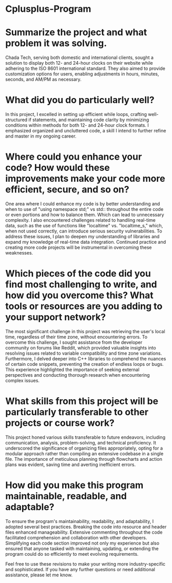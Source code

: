 # Cplusplus-Program

# Summarize the project and what problem it was solving.
Chada Tech, serving both domestic and international clients, sought a solution to display both 12- and 24-hour clocks on their website while adhering to the ISO 8601 international standard. They also aimed to provide customization options for users, enabling adjustments in hours, minutes, seconds, and AM/PM as necessary.

# What did you do particularly well?
In this project, I excelled in setting up efficient while loops, crafting well-structured if statements, and maintaining code clarity by minimizing conditions within methods for both 12- and 24-hour clock formats.  I emphasized organized and uncluttered code, a skill I intend to further refine and master in my ongoing career.

# Where could you enhance your code? How would these improvements make your code more efficient, secure, and so on?
One area where I could enhance my code is by better understanding and when to use of "using namespace std;" vs std:: throughout the entire code or even portions and how to balance them.  Which can lead to unnecessary complexity.  I also encountered challenges related to handling real-time data, such as the use of functions like "localtime" vs. "localtime_s," which, when not used correctly, can introduce serious security vulnerabilities.  To address these issues, I plan to deepen my understanding of libraries and expand my knowledge of real-time data integration.  Continued practice and creating more code projects will be instrumental in overcoming these weaknesses.

# Which pieces of the code did you find most challenging to write, and how did you overcome this? What tools or resources are you adding to your support network?
The most significant challenge in this project was retrieving the user's local time, regardless of their time zone, without encountering errors.  To overcome this challenge, I sought assistance from the developer community on forums like Reddit, which provided valuable insights into resolving issues related to variable compatibility and time zone variations.  Furthermore, I delved deeper into C++ libraries to comprehend the nuances of certain code snippets, preventing the creation of endless loops or bugs.   This experience highlighted the importance of seeking external perspectives and conducting thorough research when encountering complex issues.

# What skills from this project will be particularly transferable to other projects or course work?
This project honed various skills transferable to future endeavors, including communication, analysis, problem-solving, and technical proficiency.  It underscored the significance of organizing files appropriately, opting for a modular approach rather than compiling an extensive codebase in a single file.  The importance of meticulous planning through flowcharts and action plans was evident, saving time and averting inefficient errors.

# How did you make this program maintainable, readable, and adaptable?
To ensure the program's maintainability, readability, and adaptability, I adopted several best practices. Breaking the code into resource and header files enhanced manageability.  Extensive commenting throughout the code facilitated comprehension and collaboration with other developers.  Simplifying each code section improved not only my experience but also ensured that anyone tasked with maintaining, updating, or extending the program could do so efficiently to meet evolving requirements.

Feel free to use these revisions to make your writing more industry-specific and sophisticated.  If you have any further questions or need additional assistance, please let me know.
